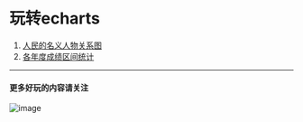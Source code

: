 # 玩转echarts
1. [人民的名义人物关系图](https://kaasia.github.io/dispalygraph/renmin.html)
2. [各年度成绩区间统计](https://kaasia.github.io/dispalygraph/score.html)

---
#### 更多好玩的内容请关注
![image](http://7xs6ev.com1.z0.glb.clouddn.com/%E5%85%AC%E4%BC%97%E5%8F%B7.jpg)

